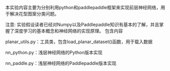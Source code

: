 本实验内容主要为分别利用python和paddlepaddle框架来实现前层神经网络，用于解决花型图案分类问题。

注意: 实验假设读者已经对Numpy以及Paddlepaddle知识有基本的了解，并且掌握了深度学习的基本概念和神经网络的实现原理。
包含内容

planar_utils.py：工具类，包含load_planar_dataset()函数，用于载入数据

nn_python.py：浅层神经网络的Python版本实现

nn_paddle.py：浅层神经网络的Paddlepaddle版本实现
